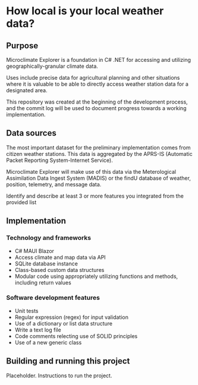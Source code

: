 # How local is your local weather data?

## Purpose

Microclimate Explorer is a foundation in C# .NET for accessing and utilizing geographically-granular climate data.

Uses include precise data for agricultural planning and other situations where it is valuable to be able to directly access weather station data for a designated area.

This repository was created at the beginning of the development process, and the commit log will be used to document progress towards a working implementation.

## Data sources

The most important dataset for the preliminary implementation comes from citizen weather stations. This data is aggregated by the APRS-IS (Automatic Packet Reporting System-Internet Service).

Microclimate Explorer will make use of this data via the Meterological Assimilation Data Ingest System (MADIS) or the findU database of weather, position, telemetry, and message data.

Identify and describe at least 3 or more features you integrated from the provided list

## Implementation

### Technology and frameworks

- C# MAUI Blazor
- Access climate and map data via API
- SQLite database instance
- Class-based custom data structures
- Modular code using appropriately utilizing functions and methods, including return values

### Software development features

- Unit tests
- Regular expression (regex) for input validation
- Use of a dictionary or list data structure
- Write a text log file
- Code comments relecting use of SOLID principles
- Use of a new generic class

## Building and running this project

Placeholder. Instructions to run the project.
